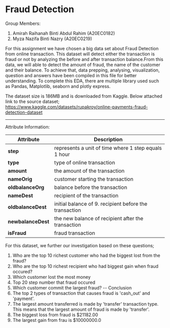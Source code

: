 # Fraud Detection
Group Members:
1. Amirah Raihanah Binti Abdul Rahim (A20EC0182)
2. Myza Nazifa Binti Nazry (A20EC0219)

For this assignment we have chosen a big data set about Fraud Detection from online transaction. This dataset will detect either the transaction is fraud or not by analyzing the before and after transaction balance.From this data, we will able to detect the amount of fraud, the name of the customer and their balance. To achieve that, data prepping, analysing, visualization, question and answers have been compiled in this file for better understanding. To complete this EDA, there are multiple library used such as Pandas, Matplotlib, seaborn and plotly express.

The dataset size is 186MB and is downloaded from Kaggle. Below attached link to the source dataset;
https://www.kaggle.com/datasets/rupakroy/online-payments-fraud-detection-dataset

---

Attribute Information:

| Attribute | Description |
| --- | --- |
| **step** |    represents a unit of time where 1 step equals 1 hour |
|**type** |   type of online transaction |
| **amount** | the amount of the transaction |
| **nameOrig** |  customer starting the transaction |
| **oldbalanceOrg** |  balance before the transaction |
| **nameDest** |    recipient of the transaction |
| **oldbalanceDest** |   initial balance of 9. recipient before the transaction |
| **newbalanceDest** |   the new balance of recipient after the transaction |
|**isFraud** |   fraud transaction |

For this dataset, we further our investigation based on these questions;
1. Who are the top 10 richest customer who had the biggest lost from the fraud?
2.  Who are the top 10 richest recipient who had biggest gain when fraud occured?
3.  Which customer lost the most money
4.  Top 20 step number that fraud occured
5.  Which customer commit the largest fraud?
--
Conclusion
1. The top 2 types of transaction that causes fraud is 'cash_out' and 'payment'.
2. The largest amount transferred is made by 'transfer' transaction type. This means that the largest amount of fraud is made by 'transfer'.
3. The biggest loss from fraud is $21182.00
4. The largest gain from frau is $10000000.0
